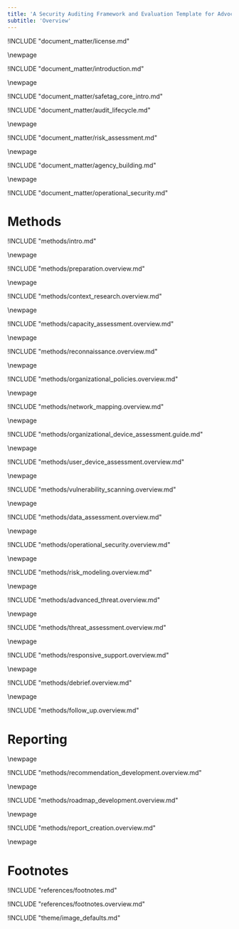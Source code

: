 ```yaml
---
title: 'A Security Auditing Framework and Evaluation Template for Advocacy Groups'
subtitle: 'Overview'
---
```

<!-- License -->

!INCLUDE "document_matter/license.md"

\newpage

<!-- Introduction -->

!INCLUDE "document_matter/introduction.md"

\newpage

<!-- Audit Lifecyce -->

!INCLUDE "document_matter/safetag_core_intro.md"

!INCLUDE "document_matter/audit_lifecycle.md"

\newpage
<!-- Risk Modeling -->

!INCLUDE "document_matter/risk_assessment.md"

\newpage
<!-- Agency Building -->

!INCLUDE "document_matter/agency_building.md"

\newpage
<!-- Operational Security -->

!INCLUDE "document_matter/operational_security.md"

# Methods

!INCLUDE "methods/intro.md"

\newpage
<!-- Audit Prep-->

!INCLUDE "methods/preparation.overview.md"

\newpage
<!-- Audit Scoping-->

!INCLUDE "methods/context_research.overview.md"

\newpage

!INCLUDE "methods/capacity_assessment.overview.md"


\newpage
<!-- Recon-->

!INCLUDE "methods/reconnaissance.overview.md"

\newpage

<!-- Organizational Policies -->

!INCLUDE "methods/organizational_policies.overview.md"


\newpage

<!-- Network Mapping -->

!INCLUDE "methods/network_mapping.overview.md"

\newpage
<!-- Organizational Device Assessment -->

!INCLUDE "methods/organizational_device_assessment.guide.md"

\newpage
<!-- User Device Assessment -->

!INCLUDE "methods/user_device_assessment.overview.md"

\newpage
<!-- Vulnerability Analysis -->

!INCLUDE "methods/vulnerability_scanning.overview.md"

\newpage
<!-- Data Assessment (assets) -->

!INCLUDE "methods/data_assessment.overview.md"

\newpage
<!-- Physical Assessment -->

!INCLUDE "methods/operational_security.overview.md"

\newpage
<!-- Risk Modeling -->

!INCLUDE "methods/risk_modeling.overview.md"

\newpage
<!-- Advanced Threat Response -->

!INCLUDE "methods/advanced_threat.overview.md"

\newpage
<!-- Threat Assessment -->

!INCLUDE "methods/threat_assessment.overview.md"

\newpage
<!-- Responsive Support -->

!INCLUDE "methods/responsive_support.overview.md"

\newpage
<!-- Debrief -->

!INCLUDE "methods/debrief.overview.md"


\newpage
<!-- Follow Up -->

!INCLUDE "methods/follow_up.overview.md"

# Reporting

\newpage
<!-- Recommendation Development -->

!INCLUDE "methods/recommendation_development.overview.md"

\newpage
<!-- Roadmap Development -->

!INCLUDE "methods/roadmap_development.overview.md"

\newpage
<!-- Reporting Creation -->

!INCLUDE "methods/report_creation.overview.md"

\newpage


# Footnotes

<!-- Load Footnotes -->
!INCLUDE "references/footnotes.md"

<!-- Update Footnotes for overview -->
!INCLUDE "references/footnotes.overview.md"

<!-- Load Default Images -->
!INCLUDE "theme/image_defaults.md"
